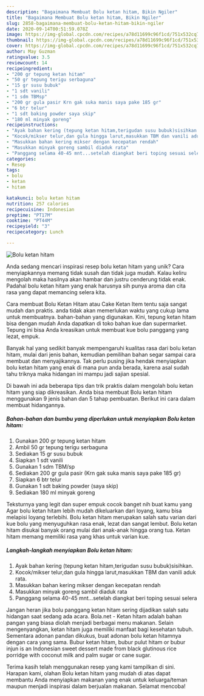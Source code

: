 ```yaml
---
description: "Bagaimana Membuat Bolu ketan hitam, Bikin Ngiler"
title: "Bagaimana Membuat Bolu ketan hitam, Bikin Ngiler"
slug: 2858-bagaimana-membuat-bolu-ketan-hitam-bikin-ngiler
date: 2020-09-14T00:51:59.078Z
image: https://img-global.cpcdn.com/recipes/a78d11699c96f1cd/751x532cq70/bolu-ketan-hitam-foto-resep-utama.jpg
thumbnail: https://img-global.cpcdn.com/recipes/a78d11699c96f1cd/751x532cq70/bolu-ketan-hitam-foto-resep-utama.jpg
cover: https://img-global.cpcdn.com/recipes/a78d11699c96f1cd/751x532cq70/bolu-ketan-hitam-foto-resep-utama.jpg
author: May Guzman
ratingvalue: 3.5
reviewcount: 14
recipeingredient:
- "200 gr tepung ketan hitam"
- "50 gr tepung terigu serbaguna"
- "15 gr susu bubuk"
- "1 sdt vanili"
- "1 sdm TBMsp"
- "200 gr gula pasir Krn gak suka manis saya pake 185 gr"
- "6 btr telur"
- "1 sdt baking powder saya skip"
- "180 ml minyak goreng"
recipeinstructions:
- "Ayak bahan kering (tepung ketan hitam,terigudan susu bubuk)sisihkan."
- "Kocok/mikser telur,dan gula hingga larut,masukkan TBM dan vanili aduk rata."
- "Masukkan bahan kering mikser dengan kecepatan rendah"
- "Masukkan minyak goreng sambil diaduk rata"
- "Panggang selama 40-45 mnt...setelah diangkat beri toping sesuai selera"
categories:
- Resep
tags:
- bolu
- ketan
- hitam

katakunci: bolu ketan hitam 
nutrition: 257 calories
recipecuisine: Indonesian
preptime: "PT17M"
cooktime: "PT44M"
recipeyield: "3"
recipecategory: Lunch

---
```



![Bolu ketan hitam](https://img-global.cpcdn.com/recipes/a78d11699c96f1cd/751x532cq70/bolu-ketan-hitam-foto-resep-utama.jpg)

Anda sedang mencari inspirasi resep bolu ketan hitam yang unik? Cara menyiapkannya memang tidak susah dan tidak juga mudah. Kalau keliru mengolah maka hasilnya akan hambar dan justru cenderung tidak enak. Padahal bolu ketan hitam yang enak harusnya sih punya aroma dan cita rasa yang dapat memancing selera kita.

Cara membuat Bolu Ketan Hitam atau Cake Ketan Item tentu saja sangat mudah dan praktis. anda tidak akan memerlukan waktu yang cukup lama untuk membuatnya. bahan-bahan yang digunakan. Kini, tepung ketan hitam bisa dengan mudah Anda dapatkan di toko bahan kue dan supermarket. Tepung ini bisa Anda kreasikan untuk membuat kue bolu panggang yang lezat, empuk.

Banyak hal yang sedikit banyak mempengaruhi kualitas rasa dari bolu ketan hitam, mulai dari jenis bahan, kemudian pemilihan bahan segar sampai cara membuat dan menyajikannya. Tak perlu pusing jika hendak menyiapkan bolu ketan hitam yang enak di mana pun anda berada, karena asal sudah tahu triknya maka hidangan ini mampu jadi sajian spesial.


Di bawah ini ada beberapa tips dan trik praktis dalam mengolah bolu ketan hitam yang siap dikreasikan. Anda bisa membuat Bolu ketan hitam menggunakan 9 jenis bahan dan 5 tahap pembuatan. Berikut ini cara dalam membuat hidangannya.

<!--inarticleads1-->

##### Bahan-bahan dan bumbu yang diperlukan untuk menyiapkan Bolu ketan hitam:

1. Gunakan 200 gr tepung ketan hitam
1. Ambil 50 gr tepung terigu serbaguna
1. Sediakan 15 gr susu bubuk
1. Siapkan 1 sdt vanili
1. Gunakan 1 sdm TBM/sp
1. Sediakan 200 gr gula pasir (Krn gak suka manis saya pake 185 gr)
1. Siapkan 6 btr telur
1. Gunakan 1 sdt baking powder (saya skip)
1. Sediakan 180 ml minyak goreng


Teksturnya yang legit dan super empuk cocok banget nih buat kamu yang Agar bolu ketan hitam lebih mudah dikeluarkan dari loyang, kamu bisa melapisi loyang terlebihi. Bolu ketan hitam merupakan salah satu varian dari kue bolu yang menyuguhkan rasa enak, lezat dan sangat lembut. Bolu ketan hitam disukai banyak orang mulai dari anak-anak hingga orang tua. Ketan hitam memang memiliki rasa yang khas untuk varian kue. 

<!--inarticleads2-->

##### Langkah-langkah menyiapkan Bolu ketan hitam:

1. Ayak bahan kering (tepung ketan hitam,terigudan susu bubuk)sisihkan.
1. Kocok/mikser telur,dan gula hingga larut,masukkan TBM dan vanili aduk rata.
1. Masukkan bahan kering mikser dengan kecepatan rendah
1. Masukkan minyak goreng sambil diaduk rata
1. Panggang selama 40-45 mnt...setelah diangkat beri toping sesuai selera


Jangan heran jika bolu panggang ketan hitam sering dijadikan salah satu hidangan saat sedang ada acara. Bola.net - Ketan hitam adalah bahan pangan yang biasa diolah menjadi berbagai menu makanan. Selain mengenyangkan, ketan hitam juga memiliki manfaat bagi kesehatan tubuh. Sementara adonan pandan dikukus, buat adonan bolu ketan hitamnya dengan cara yang sama. Bubur ketan hitam, bubur pulut hitam or bubur injun is an Indonesian sweet dessert made from black glutinous rice porridge with coconut milk and palm sugar or cane sugar. 

Terima kasih telah menggunakan resep yang kami tampilkan di sini. Harapan kami, olahan Bolu ketan hitam yang mudah di atas dapat membantu Anda menyiapkan makanan yang enak untuk keluarga/teman maupun menjadi inspirasi dalam berjualan makanan. Selamat mencoba!
